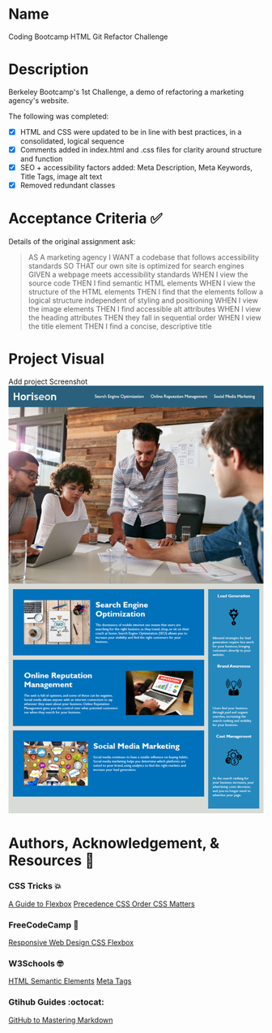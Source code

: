 
# Name
Coding Bootcamp HTML Git Refactor Challenge


# Description
Berkeley Bootcamp's 1st Challenge, a demo of refactoring a marketing agency's website. 

The following was completed:

- [x] HTML and CSS were updated to be in line with best practices, in a consolidated, logical sequence
- [x] Comments added in index.html and .css files for clarity around structure and function
- [x] SEO + accessibility factors added: Meta Description, Meta Keywords, Title Tags, image alt text
- [x] Removed redundant classes 

# Acceptance Criteria :white_check_mark:

Details of the original assignment ask:

> AS A marketing agency
> I WANT a codebase that follows accessibility standards
> SO THAT our own site is optimized for search engines
> GIVEN a webpage meets accessibility standards
> WHEN I view the source code
> THEN I find semantic HTML elements
> WHEN I view the structure of the HTML elements
> THEN I find that the elements follow a logical structure independent of styling and positioning
> WHEN I view the image elements
> THEN I find accessible alt attributes
> WHEN I view the heading attributes
> THEN they fall in sequential order
> WHEN I view the title element
> THEN I find a concise, descriptive title

# Project Visual
Add project Screenshot
![Horiseon client website screenshot](https://github.com/sarahdurks/horiseon-bootcamp/blob/main/assets/images/client-mock.png?raw=true) 

# Authors, Acknowledgement, & Resources :handshake:
### CSS Tricks :boom:
[A Guide to Flexbox](https://css-tricks.com/snippets/css/a-guide-to-flexbox)
[Precedence CSS Order CSS Matters](https://css-tricks.com/precedence-css-order-css-matters)

### FreeCodeCamp :raised_hands:
[Responsive Web Design CSS Flexbox](https://www.freecodecamp.org/learn/responsive-web-design/css-flexbox/)

### W3Schools :nerd_face:
[HTML Semantic Elements](https://www.w3schools.com/html/html5_semantic_elements.asp)
[Meta Tags](https://www.w3schools.com/tags/tag_meta.asp)

### Gtihub Guides :octocat:
[GitHub to Mastering Markdown](https://guides.github.com/features/mastering-markdown/)
